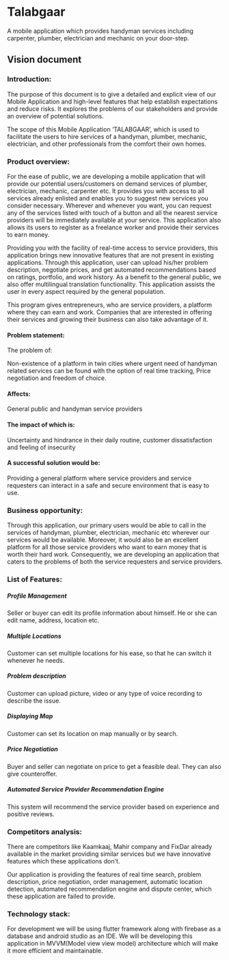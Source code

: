 <h1>Talabgaar</h1>
A mobile application which provides handyman services including carpenter, plumber, electrician and mechanic on your door-step.


<h2>Vision document</h2>
<h3>Introduction:</h3>
The purpose of this document is to give a detailed and explicit view of our Mobile Application and high-level features that help establish expectations and reduce risks. It explores the problems of our stakeholders and provide an overview of potential solutions.

The scope of this Mobile Application ‘TALABGAAR’, which is used to facilitate the users to hire services of a handyman, plumber, mechanic, electrician, and other professionals from the comfort their own homes.

<h3>Product overview:</h3>
For the ease of public, we are developing a mobile application that will provide our potential users/customers on demand services of plumber, electrician, mechanic, carpenter etc. It provides you with access to all services already enlisted and enables you to suggest new services you consider necessary. Wherever and whenever you want, you can request any of the services listed with touch of a button and all the nearest service providers will be immediately available at your service. This application also allows its users to register as a freelance worker and provide their services to earn money.

Providing you with the facility of real-time access to service providers, this application brings new innovative features that are not present in existing applications. Through this application, user can upload his/her problem description, negotiate prices, and get automated recommendations based on ratings, portfolio, and work history. As a benefit to the general public, we also offer multilingual translation functionality. This application assists the user in every aspect required by the general population.

This program gives entrepreneurs, who are service providers, a platform where they can earn and work. Companies that are interested in offering their services and growing their business can also take advantage of it.

<h4>Problem statement:</h4>
The problem of:

Non-existence of a platform in twin cities where urgent need of handyman related services can be found with the option of real time tracking, Price negotiation and freedom of choice.

<h4>Affects:</h4>

General public and handyman service providers

<h4>The impact of which is:</h4>

Uncertainty and hindrance in their daily routine, customer dissatisfaction and feeling of insecurity

<h4>A successful solution would be:</h4>

Providing a general platform where service providers and service requesters can interact in a safe and secure environment that is easy to use.

<h3>Business opportunity:</h3>
Through this application, our primary users would be able to call in the services of handyman, plumber, electrician, mechanic etc wherever our services would be available. Moreover, it would also be an excellent platform for all those service providers who want to earn money that is worth their hard work. Consequently, we are developing an application that caters to the problems of both the service requesters and service providers.

<h3>List of Features:</h3>
<h5>Profile Management</h5>

Seller or buyer can edit its profile information about himself. He or she can edit name, address, location etc.

<h5>Multiple Locations</h5>

Customer can set multiple locations for his ease, so that he can switch it whenever he needs.

<h5>Problem description</h5>

Customer can upload picture, video or any type of voice recording to describe the issue.

<h5>Displaying Map</h5>

Customer can set its location on map manually or by search.

<h5>Price Negotiation</h5>

Buyer and seller can negotiate on price to get a feasible deal. They can also give counteroffer.

<h5>Automated Service Provider Recommendation Engine</h5>

This system will recommend the service provider based on experience and positive reviews.

<h3>Competitors analysis:</h3>
There are competitors like Kaamkaaj, Mahir company and FixDar already available in the market providing similar services but we have innovative features which these applications don't.

Our application is providing the features of real time search, problem description, price negotiation, order management, automatic location detection, automated recommendation engine and dispute center, which these application are failed to provide.

<h3>Technology stack:</h3>
For development we will be using flutter framework along with firebase as a database and android studio as an IDE. We will be developing this application in MVVM(Model view view model) architecture which will make it more efficient and maintainable.
